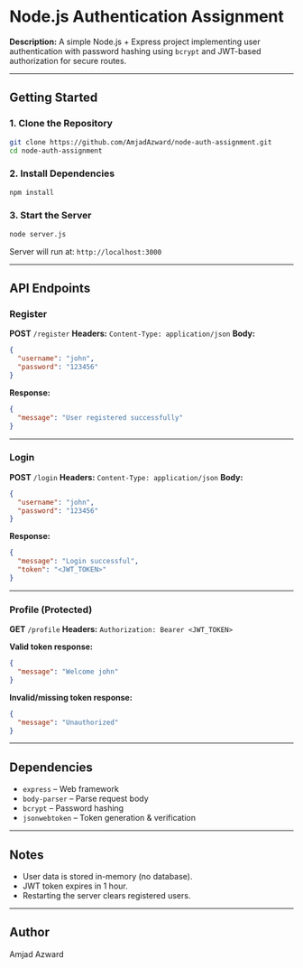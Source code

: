 # Node.js Authentication Assignment

**Description:**
A simple Node.js + Express project implementing user authentication with password hashing using `bcrypt` and JWT-based authorization for secure routes.

---

## Getting Started

### 1. Clone the Repository

```bash
git clone https://github.com/AmjadAzward/node-auth-assignment.git
cd node-auth-assignment
```

### 2. Install Dependencies

```bash
npm install
```

### 3. Start the Server

```bash
node server.js
```

Server will run at:
`http://localhost:3000`

---

## API Endpoints

### Register

**POST** `/register`
**Headers:** `Content-Type: application/json`
**Body:**

```json
{
  "username": "john",
  "password": "123456"
}
```

**Response:**

```json
{
  "message": "User registered successfully"
}
```

---

### Login

**POST** `/login`
**Headers:** `Content-Type: application/json`
**Body:**

```json
{
  "username": "john",
  "password": "123456"
}
```

**Response:**

```json
{
  "message": "Login successful",
  "token": "<JWT_TOKEN>"
}
```

---

### Profile (Protected)

**GET** `/profile`
**Headers:** `Authorization: Bearer <JWT_TOKEN>`

**Valid token response:**

```json
{
  "message": "Welcome john"
}
```

**Invalid/missing token response:**

```json
{
  "message": "Unauthorized"
}
```

---

## Dependencies

* `express` – Web framework
* `body-parser` – Parse request body
* `bcrypt` – Password hashing
* `jsonwebtoken` – Token generation & verification

---

## Notes

* User data is stored in-memory (no database).
* JWT token expires in 1 hour.
* Restarting the server clears registered users.

---

## Author

Amjad Azward

